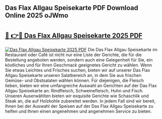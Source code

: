 ## Das Flax Allgau Speisekarte PDF Download Online 2025 oJWmo

# <h2><a href="http://gc8rf7.nevu.top/?p=Das+Flax+Allgau+Speisekarte">🔗 👉🔴 Das Flax Allgau Speisekarte 2025 PDF</a></h2>

[![Das Flax Allgau Speisekarte 2025 PDF](https://i.imgur.com/dBaPXMq.png)](http://gc8rf7.nevu.top/?p=Das+Flax+Allgau+Speisekarte)
Die Das Flax Allgau Speisekarte im Restaurant oder Café ist nicht nur eine Liste der Gerichte, die für die Bestellung angeboten werden, sondern auch eine Gelegenheit für Sie, ein köstliches und für Ihren Geschmack geeignetes Gericht zu wählen. Wenn Sie etwas Leichtes und Frisches suchen, bieten wir auf unserer Das Flax Allgau Speisekarte unseren Salatbereich an, in dem Sie aus frischen Gemüse- und Obstsalaten wählen können. Für diejenigen, die Fleisch lieben, bieten wir eine umfangreiche Auswahl an Gerichten auf der Das Flax Allgau Speisekarte an: Rindfleisch, Schweinefleisch, Huhn und Fisch. Unseren Auserwählten bieten wir exquisite Gerichte wie Schaschlik und Steak an, die auf Holzkohle zubereitet werden. In jedem Fall sind wir bereit, Ihnen bei der Auswahl der Speisen auf der Das Flax Allgau Speisekarte zu helfen und Ihnen einen angenehmen und angenehmen Service zu bieten.
